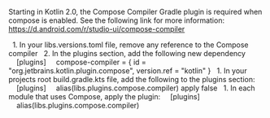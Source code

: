 
Starting in Kotlin 2.0, the Compose Compiler Gradle plugin is required
when compose is enabled. See the following link for more information:
https://d.android.com/r/studio-ui/compose-compiler

&nbsp;&nbsp;1.  In your libs.versions.toml file, remove any reference to the Compose compiler
&nbsp;&nbsp;2.  In the plugins section, add the following new dependency
&nbsp;&nbsp;&nbsp;&nbsp;[plugins]
&nbsp;&nbsp;&nbsp;&nbsp;compose-compiler = { id = "org.jetbrains.kotlin.plugin.compose", version.ref = "kotlin" }
&nbsp;&nbsp;1.  In your projects root build.gradle.kts file, add the following to the plugins section:
&nbsp;&nbsp;&nbsp;&nbsp;[plugins]
&nbsp;&nbsp;&nbsp;&nbsp;alias(libs.plugins.compose.compiler) apply false
&nbsp;&nbsp;1.  In each module that uses Compose, apply the plugin:
&nbsp;&nbsp;&nbsp;&nbsp;[plugins]
&nbsp;&nbsp;&nbsp;&nbsp;alias(libs.plugins.compose.compiler)

